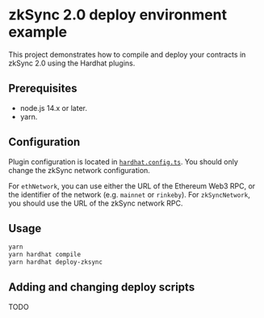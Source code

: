 # zkSync 2.0 deploy environment example

This project demonstrates how to compile and deploy your contracts in zkSync 2.0 using the Hardhat plugins.

## Prerequisites

- node.js 14.x or later.
- yarn.

## Configuration

Plugin configuration is located in [`hardhat.config.ts`](./hardhat.config.ts).
You should only change the zkSync network configuration.

For `ethNetwork`, you can use either the URL of the Ethereum Web3 RPC, or the identifier of the network (e.g. `mainnet` or `rinkeby`).
For `zkSyncNetwork`, you should use the URL of the zkSync network RPC.

## Usage

```sh
yarn
yarn hardhat compile
yarn hardhat deploy-zksync
```

## Adding and changing deploy scripts

TODO
